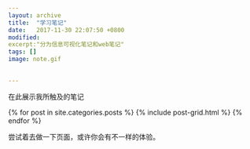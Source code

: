 ```yaml
---
layout: archive
title:  "学习笔记"
date:   2017-11-30 22:07:50 +0800
modified:
excerpt:"分为信息可视化笔记和web笔记"
tags: []
image: note.gif

  
---
```




在此展示我所触及的笔记


<div class="tiles">
{% for post in site.categories.posts %}
  {% include post-grid.html %}
{% endfor %}
</div><!-- /.tiles 把所有categories 有 posts 的列出来-->

尝试着去做一下页面，或许你会有不一样的体验。